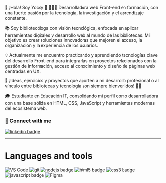 👋 ¡Hola! Soy Yocsy 💜
👩🏻‍💻 Desarrolladora web Front-end en formación, con una fuerte pasión por la tecnología, la investigación y el aprendizaje constante.

📚 Soy bibliotecóloga con visión tecnológica, enfocada en aplicar herramientas digitales y desarrollo web al mundo de las bibliotecas. 
Mi objetivo es crear soluciones innovadoras que mejoren el acceso, la organización y la experiencia de los usuarios.

💡 Actualmente me encuentro practicando y aprendiendo tecnologías clave del desarrollo Front-end para integrarlas en proyectos relacionados con la gestión de información, acceso al conocimiento y diseño de páginas web centradas en UX.

🤝 ¡Ideas, ejercicios y proyectos que aporten a mi desarrollo profesional o al vínculo entre bibliotecas y tecnología son siempre bienvenidos! 🥰✨

🎓 Estudiante en Educación IT, consolidando mi perfil como desarrolladora con una base sólida en HTML, CSS, JavaScript y herramientas modernas del ecosistema web.

### 🔗 Connect with me
<p>
  <a href="https://www.linkedin.com/in/yocselys-bermudez/" title="@Yocselys Bermúdez on Linkedin">
    <img
      src="https://img.shields.io/badge/@Yocselys Bermúdez-0A66C2?style=flat-square&logo=linkedin&logoColor=white&link="https://www.linkedin.com/in/yocselys-bermudez/"
      alt="linkedin badge"
    />
  </a>
</p>

---

# Languages and tools

<img
  alt="VS Code"
  src="https://img.shields.io/static/v1?style=flat-square&message=VS+Code&color=007ACC&logo=Visual+Studio+Code&logoColor=FFFFFF&label="
/>
<img
  alt="git"
  src="https://img.shields.io/badge/-Git-F05032?&style=flat-square&logo=git&logoColor=white"
/>
<img
  alt="nodejs badge"
  src="https://img.shields.io/badge/Node.js-43853D?style=flat-square&logo=node.js&logoColor=white"
/>
<img
  alt="html5 badge"
  src="https://img.shields.io/badge/HTML5-E34F26?style=flat-square&logo=css3&logoColor=white"
/>
<img
  alt="css3 badge"
  src="https://img.shields.io/badge/CSS3-1572B6?style=flat-square&logo=css3&logoColor=white"
/>
<img
  alt="javascript badge"
  src="https://img.shields.io/badge/JavaScript-F7DF1E?style=flat-square&logo=javascript&logoColor=black"
/>
<img
  alt="Figma"
  src="https://img.shields.io/badge/figma-%23F24E1E.svg?style=flat-square&logo=figma&logoColor=white"
/>
